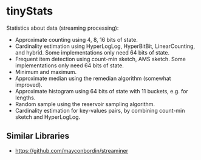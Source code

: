 # tinyStats

Statistics about data (streaming processing):

* Approximate counting using 4, 8, 16 bits of state.
* Cardinality estimation using HyperLogLog, HyperBitBit, LinearCounting, and hybrid. Some implementations only need 64 bits of state.
* Frequent item detection using count-min sketch, AMS sketch. Some implementations only need 64 bits of state.
* Minimum and maximum.
* Approximate median using the remedian algorithm (somewhat improved).
* Approximate histogram using 64 bits of state with 11 buckets, e.g. for lengths.
* Random sample using the reservoir sampling algorithm.
* Cardinality estimation for key-values pairs, by combining count-min sketch and HyperLogLog.

## Similar Libraries

* https://github.com/mayconbordin/streaminer
